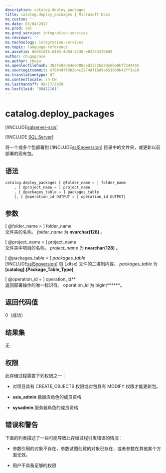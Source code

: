 ```yaml
---
description: catalog.deploy_packages
title: catalog.deploy_packages | Microsoft Docs
ms.custom: ''
ms.date: 03/04/2017
ms.prod: sql
ms.prod_service: integration-services
ms.reviewer: ''
ms.technology: integration-services
ms.topic: language-reference
ms.assetid: 8e861df6-d103-4d84-8438-e822533f6849
author: chugugrace
ms.author: chugu
ms.openlocfilehash: 383fe8ab64e0488ded13726d83e80a8bf7244455
ms.sourcegitcommit: e700497f962e4c2274df16d9e651059b42ff1a10
ms.translationtype: HT
ms.contentlocale: zh-CN
ms.lasthandoff: 08/17/2020
ms.locfileid: "88422161"
---
```

# <a name="catalogdeploy_packages"></a>catalog.deploy_packages 

[!INCLUDE[sqlserver-ssis](../../includes/applies-to-version/sqlserver-ssis.md)]


[!INCLUDE [SQL Server](../../includes/applies-to-version/sqlserver.md)]

  将一个或多个包部署到 [!INCLUDE[ssISnoversion](../../includes/ssisnoversion-md.md)] 目录中的文件夹，或更新以前部署的现有包。  
  
## <a name="syntax"></a>语法  
  
```sql  
catalog.deploy_packages [ @folder_name = ] folder_name
    , [ @project_name = ] project_name
    , [ @packages_table = ] packages_table
    [, [ @operation_id OUTPUT = ] operation_id OUTPUT]
```  
  
## <a name="arguments"></a>参数  
 [ @folder_name = ] folder_name   
 文件夹的名称。 *folder_name* 为 **nvarchar(128)** 。  
  
 [ @project_name = ] project_name   
 文件夹中项目的名称。 *project_name* 为 **nvarchar(128)** 。  
  
 [ @packages_table = ] *packages_table*  
 [!INCLUDE[ssISnoversion](../../includes/ssisnoversion-md.md)] 包 (.dtsx) 文件的二进制内容。 *packages_table* 为 **[catalog].[Package_Table_Type]**  
  
 [ @operation_id = ] operation_id**  
 返回部署操作的唯一标识符。 operation_id 为 bigint******。  
  
## <a name="return-code-value"></a>返回代码值  
 0（成功）  
  
## <a name="result-sets"></a>结果集  
 无  
  
## <a name="permissions"></a>权限  
 此存储过程需要下列权限之一：  
  
-   对项目具有 CREATE_OBJECTS 权限或对包具有 MODIFY 权限才能更新包。  
  
-   **ssis_admin** 数据库角色的成员资格  
  
-   **sysadmin** 服务器角色的成员资格  
  
## <a name="errors-and-warnings"></a>错误和警告  
 下面的列表描述了一些可能导致此存储过程引发错误的情况：  
  
-   参数引用的对象不存在，参数试图创建的对象已存在，或者参数在其他某个方面无效。  
  
-   用户不具备足够的权限  
  
  
